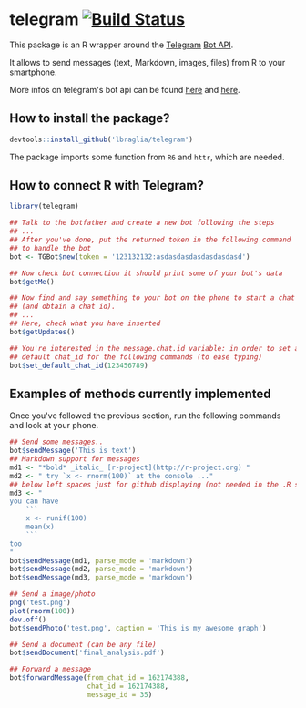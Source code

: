 telegram [![Build Status](https://travis-ci.org/lbraglia/telegram.svg)](https://travis-ci.org/lbraglia/telegram)
========

This package is an R wrapper around the
[Telegram](http://telegram.org/) [Bot
API](http://core.telegram.org/bots/api).

It allows to send messages (text, Markdown, images, files) from R to
your smartphone.

More infos on telegram's bot api can be found
[here](http://core.telegram.org/bots) and
[here](http://core.telegram.org/bots/api).

## How to install the package?
```r
devtools::install_github('lbraglia/telegram')
```
The package imports some function from `R6` and `httr`, which are needed.

## How to connect R with Telegram?

```r
library(telegram)

## Talk to the botfather and create a new bot following the steps
## ...
## After you've done, put the returned token in the following command
## to handle the bot
bot <- TGBot$new(token = '123132132:asdasdasdasdasdasdasd')

## Now check bot connection it should print some of your bot's data
bot$getMe()

## Now find and say something to your bot on the phone to start a chat
## (and obtain a chat id).
## ...
## Here, check what you have inserted
bot$getUpdates()

## You're interested in the message.chat.id variable: in order to set a
## default chat_id for the following commands (to ease typing)
bot$set_default_chat_id(123456789)
```

## Examples of methods currently implemented
Once you've followed the previous section, run the following commands
and look at your phone.

```r
## Send some messages..
bot$sendMessage('This is text')
## Markdown support for messages
md1 <- "*bold* _italic_ [r-project](http://r-project.org) "
md2 <- " try `x <- rnorm(100)` at the console ..."
## below left spaces just for github displaying (not needed in the .R src)
md3 <- "
you can have
    ``` 
    x <- runif(100)
    mean(x)
    ```
too
" 
bot$sendMessage(md1, parse_mode = 'markdown')
bot$sendMessage(md2, parse_mode = 'markdown')
bot$sendMessage(md3, parse_mode = 'markdown')

## Send a image/photo
png('test.png')
plot(rnorm(100))
dev.off()
bot$sendPhoto('test.png', caption = 'This is my awesome graph')

## Send a document (can be any file)
bot$sendDocument('final_analysis.pdf')

## Forward a message
bot$forwardMessage(from_chat_id = 162174388,
                   chat_id = 162174388,
                   message_id = 35)
```